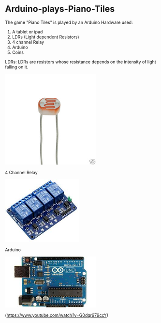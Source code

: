 # Arduino-plays-Piano-Tiles
The game "Piano Tiles" is played by an Arduino
Hardware used:
1. A tablet or ipad
2. LDRs (Light dependent Resistors)
3. 4 channel Relay
4. Arduino
5. Coins

LDRs:
LDRs are resistors whose resistance depends on the intensity of light falling on it.

!["LDR"](images/photo%20resistor.jpg)


4 Channel Relay

!["Relay"](images/4_channel_relay.jpg)


Arduino

!["Arduino"](images/Arduino.jpg)

![]()(https://www.youtube.com/watch?v=G0dqr979ccY)
